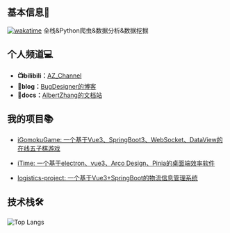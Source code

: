 ## 基本信息👤
[![wakatime](https://wakatime.com/badge/user/5af605d3-6aab-4641-a12d-b35cfb680f66.svg)](https://wakatime.com/@waka_7aa3549e-faff-4094-a425-5475a15b4a5f)
全栈&Python爬虫&数据分析&数据挖掘

## 个人频道💻

- **📺bilibili：**[AZ_Channel](https://space.bilibili.com/501122856)
- **📝blog：**[BugDesigner的博客](https://blog.bugdesigner.cn)
- **📄docs：**[AlbertZhang的文档站](https://docs.bugdesigner.cn)
## 我的项目📚

- [iGomokuGame: 一个基于Vue3、SpringBoot3、WebSocket、DataView的在线五子棋游戏 ](https://github.com/AZCodingAccount/iGomokuGame)

- [iTime: 一个基于electron、vue3、Arco Design、Pinia的桌面端效率软件 ](https://github.com/AZCodingAccount/iTime)
- [logistics-project: 一个基于Vue3+SpringBoot的物流信息管理系统 ](https://github.com/AZCodingAccount/logistics-project)

## 技术栈🛠️

![Top Langs](https://github-readme-stats.vercel.app/api/top-langs/?username=AZCodingAccount&size_weight=0.5&count_weight=0.5&langs_count=4)


